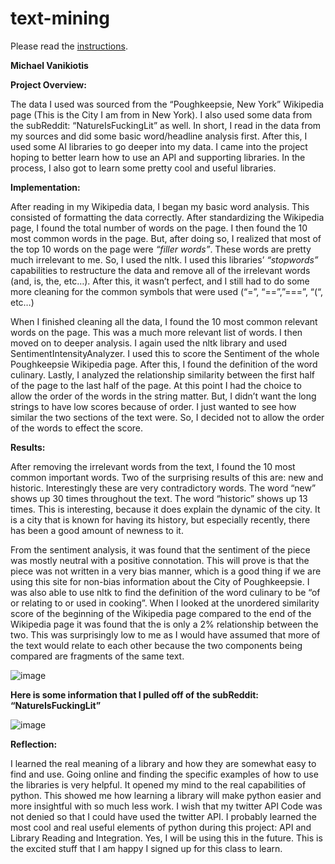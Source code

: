 # text-mining

Please read the [instructions](instructions.md).

**Michael Vanikiotis**

**Project Overview:**

The data I used was sourced from the “Poughkeepsie, New York” Wikipedia page (This is the City I am from in New York). I also used some data from the subReddit: “NatureIsFuckingLit” as well. In short, I read in the data from my sources and did some basic word/headline analysis first. After this, I used some AI libraries to go deeper into my data. I came into the project hoping to better learn how to use an API and supporting libraries. In the process, I also got to learn some pretty cool and useful libraries.

**Implementation:**

After reading in my Wikipedia data, I began my basic word analysis. This consisted of formatting the data correctly. After standardizing the Wikipedia page, I found the total number of words on the page. I then found the 10 most common words in the page. But, after doing so, I realized that most of the top 10 words on the page were *“filler words”*. These words are pretty much irrelevant to me. So, I used the nltk. I used this libraries’ *“stopwords”* capabilities to restructure the data and remove all of the irrelevant words (and, is, the, etc…). After this, it wasn’t perfect, and I still had to do some more cleaning for the common symbols that were used (“=”, “==”,”===”, “(“, etc…)

When I finished cleaning all the data, I found the 10 most common relevant words on the page. This was a much more relevant list of words. I then moved on to deeper analysis. I again used the nltk library and used SentimentIntensityAnalyzer. I used this to score the Sentiment of the whole Poughkeepsie Wikipedia page. After this, I found the definition of the word culinary. Lastly, I analyzed the relationship similarity between the first half of the page to the last half of the page. At this point I had the choice to allow the order of the words in the string matter. But, I didn’t want the long strings to have low scores because of order. I just wanted to see how similar the two sections of the text were. So, I decided not to allow the order of the words to effect the score.

**Results:**

After removing the irrelevant words from the text, I found the 10 most common important words. Two of the surprising results of this are: new and historic. Interestingly these are very contradictory words. The word “new” shows up 30 times throughout the text. The word “historic” shows up 13 times. This is interesting, because it does explain the dynamic of the city. It is a city that is known for having its history, but especially recently, there has been a good amount of newness to it. 

From the sentiment analysis, it was found that the sentiment of the piece was mostly neutral with a positive connotation. This will prove is that the piece was not written in a very bias manner, which is a good thing if we are using this site for non-bias information about the City of Poughkeepsie. I was also able to use nltk to find the definition of the word culinary to be “of or relating to or used in cooking”.
When I looked at the unordered similarity score of the beginning of the Wikipedia page compared to the end of the Wikipedia page it was found that the is only a 2% relationship between the two. This was surprisingly low to me as I would have assumed that more of the text would relate to each other because the two components being compared are fragments of the same text. 
 
 ![image](https://user-images.githubusercontent.com/89704729/139542379-602c9e34-b986-4f96-bad8-d85b3ac672ca.png)


**Here is some information that I pulled off of the subReddit: “NatureIsFuckingLit”**

![image](https://user-images.githubusercontent.com/89704729/139542483-16dba00a-da80-4523-9f3a-166f9f35d2cb.png)

 
**Reflection:**

I learned the real meaning of a library and how they are somewhat easy to find and use. Going online and finding the specific examples of how to use the libraries is very helpful. It opened my mind to the real capabilities of python. This showed me how learning a library will make python easier and more insightful with so much less work. I wish that my twitter API Code was not denied so that I could have used the twitter API. I probably learned the most cool and real useful elements of python during this project: API and Library Reading and Integration. Yes, I will be using this in the future. This is the excited stuff that I am happy I signed up for this class to learn.

